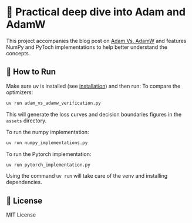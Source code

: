 # 🧠 Practical deep dive into Adam and AdamW

This project accompanies the blog post on [Adam Vs. AdamW](https://adelbennaceur.github.io/posts/adam_vs_adamw/) and features NumPy and PyToch implementations to help better understand the concepts.

## 🚀 How to Run

Make sure uv is installed (see [installation](https://docs.astral.sh/uv/getting-started/installation/)) and then run:
To compare the optimizers:

```bash
uv run adam_vs_adamw_verification.py
```

This will generate the loss curves and decision boundaries figures in the `assets` directory.

To run the numpy implementation:

```bash
uv run numpy_implementations.py
```

To run the Pytorch implementation:

```bash
uv run pytorch_implementation.py
```

Using the command `uv run` will take care of the venv and installing dependencies.

## 📝 License

MIT License
